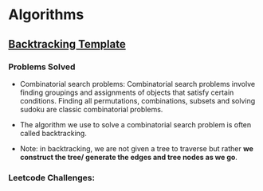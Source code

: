 # Algorithms 

## [Backtracking Template](https://algo.monster/problems/backtracking)

### Problems Solved

* Combinatorial search problems: Combinatorial search problems involve finding groupings and assignments of objects that satisfy certain conditions. Finding all permutations, combinations, subsets and solving sudoku are classic combinatorial problems.

* The algorithm we use to solve a combinatorial search problem is often called backtracking.

* Note: in backtracking, we are not given a tree to traverse but rather **we construct the tree/ generate the edges and tree nodes as we go**.

### Leetcode Challenges:


